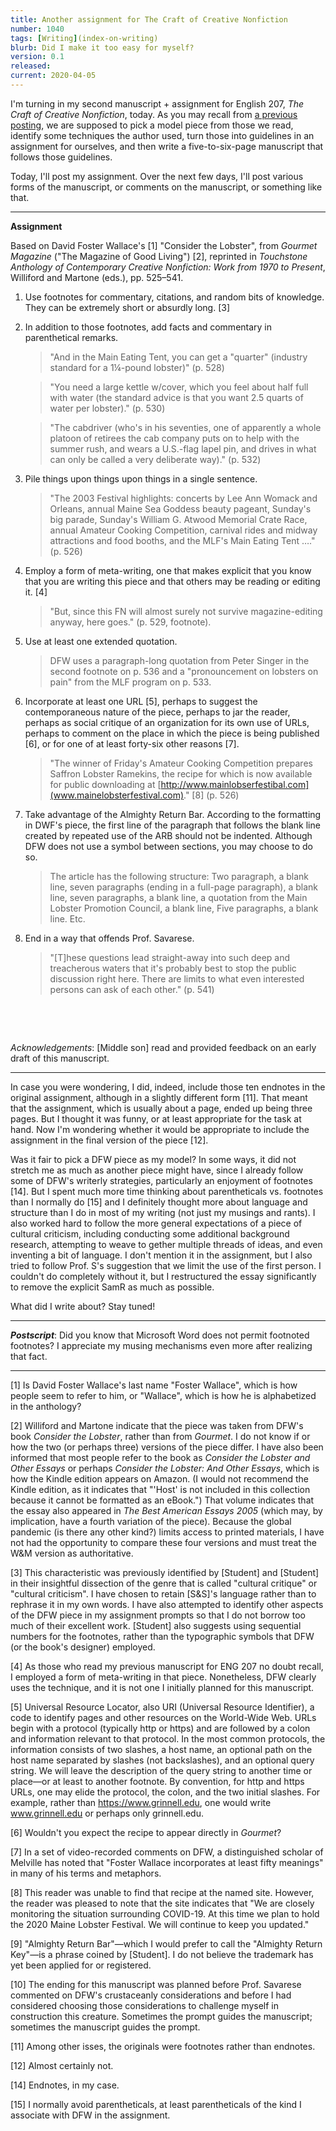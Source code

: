 ```yaml
---
title: Another assignment for The Craft of Creative Nonfiction
number: 1040
tags: [Writing](index-on-writing)
blurb: Did I make it too easy for myself?
version: 0.1
released: 
current: 2020-04-05
---
```

I'm turning in my second manuscript + assignment for English 207,
_The Craft of Creative Nonfiction_, today.  As you may recall from
[a previous posting](eng207-1b-assignment), we are supposed to pick
a model piece from those we read, identify some techniques the
author used, turn those into guidelines in an assignment for
ourselves, and then write a five-to-six-page manuscript that follows
those guidelines.

Today, I'll post my assignment.  Over the next few days, I'll post
various forms of the manuscript, or comments on the manuscript, or
something like that.

---

**Assignment**

Based on David Foster Wallace's [1] "Consider the Lobster", from _Gourmet Magazine_ ("The Magazine of Good Living") [2], reprinted in _Touchstone Anthology of Contemporary Creative Nonfiction: Work from 1970 to Present_, Williford and Martone (eds.), pp. 525–541.

1. Use footnotes for commentary, citations, and random bits of knowledge. They can be extremely short or absurdly long. [3]

2. In addition to those footnotes, add facts and commentary in parenthetical remarks.

   > "And in the Main Eating Tent, you can get a "quarter" (industry standard for a 1¼-pound lobster)" (p. 528)

   > "You need a large kettle w/cover, which you feel about half full with water (the standard advice is that you want 2.5 quarts of water per lobster)." (p. 530)

   > "The cabdriver (who's in his seventies, one of apparently a whole platoon of retirees the cab company puts on to help with the summer rush, and wears a U.S.-flag lapel pin, and drives in what can only be called a very deliberate way)." (p. 532)

3. Pile things upon things upon things in a single sentence.

   > "The 2003 Festival highlights: concerts by Lee Ann Womack and Orleans, annual Maine Sea Goddess beauty pageant, Sunday's big parade, Sunday's William G. Atwood Memorial Crate Race, annual Amateur Cooking Competition, carnival rides and midway attractions and food booths, and the MLF's Main Eating Tent …." (p. 526)

4. Employ a form of meta-writing, one that makes explicit that you know that you are writing this piece and that others may be reading or editing it. [4]

   > "But, since this FN will almost surely not survive magazine-editing anyway, here goes." (p. 529, footnote).

5. Use at least one extended quotation. 

   > DFW uses a paragraph-long quotation from Peter Singer in the second footnote on p. 536 and a "pronouncement on lobsters on pain" from the MLF program on p. 533.

6. Incorporate at least one URL [5],  perhaps to suggest the contemporaneous nature of the piece, perhaps to jar the reader, perhaps as social critique of an organization for its own use of URLs, perhaps to comment on the place in which the piece is being published [6], or for one of at least forty-six other reasons [7].

   > "The winner of Friday's Amateur Cooking Competition prepares Saffron Lobster Ramekins, the recipe for which is now available for public downloading at [http://www.mainlobserfestibal.com](www.mainelobsterfestival.com)." [8] (p. 526)

7. Take advantage of the Almighty Return Bar.  According to the formatting in DWF's piece, the first line of the paragraph that follows the blank line created by repeated use of the ARB should not be indented. Although DFW does not use a symbol between sections, you may choose to do so.

   > The article has the following structure: Two paragraph, a blank line, seven paragraphs (ending in a full-page paragraph), a blank line, seven paragraphs, a blank line, a quotation from the Main Lobster Promotion Council, a blank line, Five paragraphs, a blank line. Etc.

8. End in a way that offends Prof. Savarese. 

   > "[T]hese questions lead straight-away into such deep and treacherous waters that it's probably best to stop the public discussion right here. There are limits to what even interested persons can ask of each other." (p. 541)


&nbsp;

&nbsp;

_Acknowledgements_: [Middle son] read and provided feedback on an early draft of this manuscript.

---

In case you were wondering, I did, indeed, include those ten endnotes
in the original assignment, although in a slightly different form
[11].  That meant that the assignment, which is usually about a
page, ended up being three pages.  But I thought it was funny, or
at least appropriate for the task at hand.  Now I'm wondering whether
it would be appropriate to include the assignment in the final
version of the piece [12].

Was it fair to pick a DFW piece as my model?  In some ways, it did
not stretch me as much as another piece might have, since I already
follow some of DFW's writerly strategies, particularly an enjoyment
of footnotes [14].  But I spent much more time thinking about
parentheticals vs.  footnotes than I normally do [15] and I definitely
thought more about language and structure than I do in most of my
writing (not just my musings and rants).  I also worked hard to
follow the more general expectations of a piece of cultural criticism,
including conducting some additional background research, attempting
to weave to gether multiple threads of ideas, and even inventing a
bit of language.  I don't mention it in the assignment, but I also
tried to follow Prof. S's suggestion that we limit the use of the
first person.  I couldn't do completely without it, but I restructured
the essay significantly to remove the explicit SamR as much as
possible.

What did I write about?  Stay tuned!

---

**_Postscript_**: Did you know that Microsoft Word does not permit
footnoted footnotes?  I appreciate my musing mechanisms even more
after realizing that fact.

---

[1] Is David Foster Wallace's last name "Foster Wallace", which is how people seem to refer to him, or "Wallace", which is how he is alphabetized in the anthology?

[2] Williford and Martone indicate that the piece was taken from DFW's book _Consider the Lobster_, rather than from _Gourmet_. I do not know if or how the two (or perhaps three) versions of the piece differ. I have also been informed that most people refer to the book as _Consider the Lobster and Other Essays_ or perhaps _Consider the Lobster: And Other Essays_, which is how the Kindle edition appears on Amazon. (I would not recommend the Kindle edition, as it indicates that "'Host' is not included in this collection because it cannot be formatted as an eBook.") That volume indicates that the essay also appeared in _The Best American Essays 2005_ (which may, by implication, have a fourth variation of the piece). Because the global pandemic (is there any other kind?) limits access to printed materials, I have not had the opportunity to compare these four versions and must treat the W&M version as authoritative.

[3] This characteristic was previously identified by [Student] and [Student] in their insightful dissection of the genre that is called "cultural critique" or "cultural criticism". I have chosen to retain [S&S]'s language rather than to rephrase it in my own words. I have also attempted to identify other aspects of the DFW piece in my assignment prompts so that I do not borrow too much of their excellent work. [Student] also suggests using sequential numbers for the footnotes, rather than the typographic symbols that DFW (or the book's designer) employed.

[4] As those who read my previous manuscript for ENG 207 no doubt recall, I employed a form of meta-writing in that piece. Nonetheless, DFW clearly uses the technique, and it is not one I initially planned for this manuscript.

[5] Universal Resource Locator, also URI (Universal Resource Identifier), a code to identify pages and other resources on the World-Wide Web. URLs begin with a protocol (typically http or https) and are followed by a colon and information relevant to that protocol. In the most common protocols, the information consists of two slashes, a host name, an optional path on the host name separated by slashes (not backslashes), and an optional query string. We will leave the description of the query string to another time or place—or at least to another footnote. By convention, for http and https URLs, one may elide the protocol, the colon, and the two initial slashes.  For example, rather than https://www.grinnell.edu, one would write www.grinnell.edu or perhaps only grinnell.edu. 


[6] Wouldn't you expect the recipe to appear directly in _Gourmet_?

[7] In a set of video-recorded comments on DFW, a distinguished scholar of Melville has noted that "Foster Wallace incorporates at least fifty meanings" in many of his terms and metaphors.

[8] This reader was unable to find that recipe at the named site. However, the reader was pleased to note that the site indicates that "We are closely monitoring the situation surrounding COVID-19. At this time we plan to hold the 2020 Maine Lobster Festival. We will continue to keep you updated."

[9] "Almighty Return Bar"—which I would prefer to call the "Almighty Return Key"—is a phrase coined by [Student]. I do not believe the trademark has yet been applied for or registered.

[10] The ending for this manuscript was planned before Prof. Savarese commented on DFW's crustaceanly considerations and before I had considered choosing those considerations to challenge myself in construction this creature. Sometimes the prompt guides the manuscript; sometimes the manuscript guides the prompt.

[11] Among other isses, the originals were footnotes rather than endnotes.

[12] Almost certainly not.

[14] Endnotes, in my case.

[15] I normally avoid parentheticals, at least parentheticals of the
kind I associate with DFW in the assignment.
